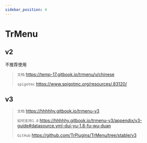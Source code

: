 ```yaml
---
sidebar_position: 4
---
```


# TrMenu

## v2

不推荐使用

> `文档` https://temp-17.gitbook.io/trmenu/v/chinese
>
> `spigotmc` https://www.spigotmc.org/resources/.83120/

## v3

> `文档` https://hhhhhy.gitbook.io/trmenu-v3
>
> `如何支持1.8` https://hhhhhy.gitbook.io/trmenu-v3/appendix/v3-guide#datasource.yml-dui-yu-1.8-fu-wu-duan
>
> `GitHub` https://github.com/TrPlugins/TrMenu/tree/stable/v3